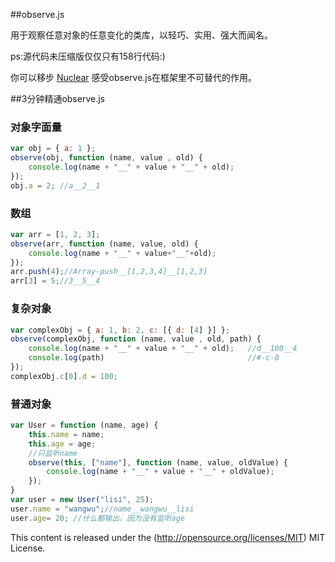 ##observe.js

用于观察任意对象的任意变化的类库，以轻巧、实用、强大而闻名。

ps:源代码未压缩版仅仅只有158行代码:)

你可以移步 [Nuclear](http://alloyteam.github.io/Nuclear/) 感受observe.js在框架里不可替代的作用。

##3分钟精通observe.js

### 对象字面量
```javascript
var obj = { a: 1 };
observe(obj, function (name, value , old) {
    console.log(name + "__" + value + "__" + old);
});
obj.a = 2; //a__2__1 
```

### 数组
```javascript
var arr = [1, 2, 3];
observe(arr, function (name, value, old) {
    console.log(name + "__" + value+"__"+old);
});
arr.push(4);//Array-push__[1,2,3,4]__[1,2,3] 
arr[3] = 5;//3__5__4
```

### 复杂对象
```javascript
var complexObj = { a: 1, b: 2, c: [{ d: [4] }] };
observe(complexObj, function (name, value , old, path) {
    console.log(name + "__" + value + "__" + old);   //d__100__4 
	console.log(path)	                             //#-c-0
});
complexObj.c[0].d = 100;
```
### 普通对象
```javascript
var User = function (name, age) {
    this.name = name;
    this.age = age;
    //只监听name
    observe(this, ["name"], function (name, value, oldValue) {
        console.log(name + "__" + value + "__" + oldValue);
    });
}
var user = new User("lisi", 25);
user.name = "wangwu";//name__wangwu__lisi 
user.age= 20; //什么都输出，因为没有监听age
```


This content is released under the (http://opensource.org/licenses/MIT) MIT License.

